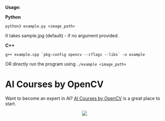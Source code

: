 **Usage:**

**Python**

`python3 example.py <image_path>`

It takes sample.jpg (default) - if no argument provided.

**C++**

```g++ example.cpp `pkg-config opencv --cflags --libs` -o example```

OR directly run the program using `./example <image_path>`


# AI Courses by OpenCV

Want to become an expert in AI? [AI Courses by OpenCV](https://opencv.org/courses/) is a great place to start. 

<a href="https://opencv.org/courses/">
<p align="center"> 
<img src="https://www.learnopencv.com/wp-content/uploads/2020/04/AI-Courses-By-OpenCV-Github.png">
</p>
</a>
